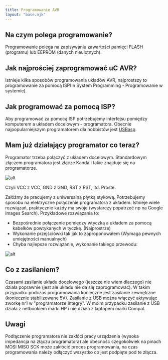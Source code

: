```yaml
---
title: Programowanie AVR
layout: "base.njk"
---
```


## Na czym polega programowanie?

Programowanie polega na zapisywaniu zawartości pamięci FLASH (programu) lub EEPROM (danych nieulotnych).

## Jak najprościej zaprogramować uC AVR?

Istnieje kilka sposobów programowania układów AVR, najprostszy to programowanie za pomocą ISP(In System Programming - Programowanie w systemie).

## Jak programować za pomocą ISP?

Aby programować za pomocą ISP potrzebujemy interfejsu pomiędzy komputerem a układem docelowym - programatora. Obecnie najpopularniejszym programatorem dla hobbistów jest [USBasp](http://www.fischl.de/usbasp/).

## Mam już działający programator co teraz?

Programator trzeba połączyć z układem docelowym. Standardowym złączem programatora jest złącze Kanda i takie znajduje się na programatorze.

![alt](/projects/avrc/media/isp_conn.png)

Czyli VCC z VCC, GND z GND, RST z RST, itd. Proste.

Załóżmy że pracujemy z uniwersalną płytką stykową. Potrzebujemy sposobu na elektryczne połączenie programatora z układem. Istnieje wiele rozwiązań, praktycznie każdy ma swoje (wystarczy popatrzeć np na Google Images Search). Przykładowe rozwiązania to:

  * Bezpośrednie połączenie pomiędzy wtyczką a układem za pomocą kabelków powtykanych w tyczkę. (Najprostrze)
  * Wykonanie przejściówki tak jak to zaproponowałem (Wymaga pewnych umiejętności manualnych)
  * Chyba najlepsze rozwiązanie, wykonanie takiego przewodu:

![alt](/projects/avrc/media/kabel_adv.jpg)

## Co z zasilaniem?
Czasami zasilanie układu docelowego (jeszcze nie wiem dlaczego) nie działa poprawnie (jest ale układu nie da się zaprogramować). W takim przypadku podczas programowania konieczne jest zasilanie zewnętrzne (koniecznie stabilizowane 5V). Zasilanie z USB można włączyć aktywując zworkę nr1 w "programatorze Integry". W moim przypadku zasilanie z USB działa z netbookiem marki HP i nie działa z laptopem marki Compal.

## Uwagi
Podłączenie programatora nie zakłóci pracy urządzenia (wysoka impedancja na złączu programatora) ale obecność czegokolwiek na pinach MOSI MISO SCK może zakłócić proces programowania, na czas programowania należy odłączyć wszystko co jest podpięte pod te złącza.

